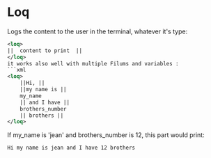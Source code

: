# Loq
Logs the content to the user in the terminal, whatever it's type:
```xml
<loq>
||  content to print  ||
</loq>
it works also well with multiple Filums and variables :
```xml
<loq>
	||Hi, ||
	||my name is ||
	my_name
	|| and I have ||
	brothers_number
	|| brothers ||
</loq>
```
If my_name is 'jean' and brothers_number is 12, this part would print:
```xml
Hi my name is jean and I have 12 brothers
```
